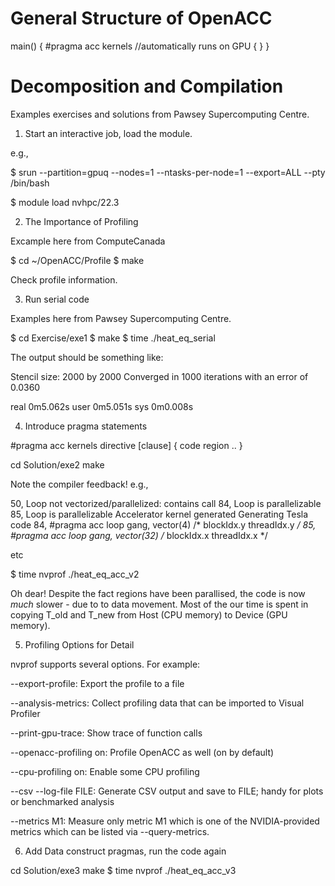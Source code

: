 # General Structure of OpenACC

main()
{
 <CPU code>
 #pragma acc kernels
 //automatically runs on GPU
 {
  <GPU code>
 }
}

# Decomposition and Compilation

Examples exercises and solutions from Pawsey Supercomputing Centre.

1. Start an interactive job, load the module.

e.g.,

$ srun --partition=gpuq --nodes=1 --ntasks-per-node=1 --export=ALL --pty /bin/bash

$ module load nvhpc/22.3

2. The Importance of Profiling

Excample here from ComputeCanada

$ cd ~/OpenACC/Profile
$ make

Check profile information.

3. Run serial code 

Examples here from Pawsey Supercomputing Centre.

$ cd Exercise/exe1
$ make
$ time ./heat_eq_serial 

The output should be something like:

Stencil size: 2000 by 2000
Converged in 1000 iterations with an error of 0.0360

real	0m5.062s
user	0m5.051s
sys	0m0.008s

4. Introduce pragma statements

#pragma acc kernels directive [clause]
{
code region ..
}

cd Solution/exe2
make

Note the compiler feedback! e.g.,

50, Loop not vectorized/parallelized: contains call
84, Loop is parallelizable
85, Loop is parallelizable
    Accelerator kernel generated
    Generating Tesla code
    84, #pragma acc loop gang, vector(4) /* blockIdx.y threadIdx.y */
    85, #pragma acc loop gang, vector(32) /* blockIdx.x threadIdx.x */

etc

$ time nvprof ./heat_eq_acc_v2

Oh dear! Despite the fact regions have been parallised, the code is now *much* slower - due to to data movement. Most of the our time is spent in copying T_old and T_new from Host (CPU memory) to
Device (GPU memory).

5. Profiling Options for Detail

nvprof supports several options. For example:

--export-profile: Export the profile to a file

--analysis-metrics: Collect profiling data that can be imported to Visual Profiler

--print-gpu-trace: Show trace of function calls

--openacc-profiling on: Profile OpenACC as well (on by default)

--cpu-profiling on: Enable some CPU profiling

--csv --log-file FILE: Generate CSV output and save to FILE; handy for plots or benchmarked analysis

--metrics M1: Measure only metric M1 which is one of the NVIDIA-provided metrics which can be listed via --query-metrics.


6. Add Data construct pragmas, run the code again

cd Solution/exe3
make
$ time nvprof ./heat_eq_acc_v3
